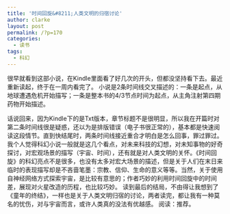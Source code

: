 ```yaml
---
title: '时间回旋&#8211;人类文明的归宿讨论'
author: clarke
layout: post
permalink: /?p=170
categories:
  - 读书
tags:
  - 科幻
---
```

很早就看到这部小说，在Kindle里面看了好几次的开头，但都没坚持看下去。最近重新读起，终于在一周内看完了。 
小说是2条时间线交叉描述的：一条是起点，从地球遭遇危机开始描写；一条是整本书的4/3节点时间为起点，从主角注射第四期药物开始描述。

<!--more-->

话说回来，因为Kindle下的是Txt版本，章节标题不是很明显，所以我在开篇时对第二条时间线很是疑惑，还以为是排版错误（电子书很正常的），基本都是快速阅读这段情节。直到快结尾时，两条时间线接近重合才明白是怎么回事，罪过罪过。 
我个人觉得科幻小说一般就是这几个看点，对未来科技的幻想，对未知事物的好奇探讨，对宏观场景的描写（宇宙、时间），还有就是对人类文明的关怀。《时间回旋》的科幻亮点不是很多，也没有太多对宏大场景的描述，但是关于人们在末日来临时的表现描写却是不吝啬笔墨：宗教、信仰、生命的意义等等。当然，关于使用自神经网络方式探索宇宙，是比较有意思的；作者巧妙的利用时间回旋中的时间差，展现对火星改造的历程，也比较巧妙。 
读到最后的结局，不由得让我想到了《童年的终结》，一样也是关于人类文明归宿的讨论，两者读完，都让我有一种莫名的忧伤，对与宇宙而言，或许人类真的没法有优越感。 
阅读：推荐。